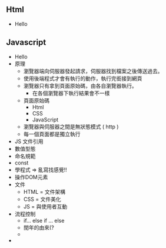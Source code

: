 ## Html

- Hello



## Javascript

- Hello
- 原理
  - 瀏覽器端向伺服器發起請求，伺服器找到檔案之後傳送過去。
  - 使用後端程式才會有執行的動作，執行完銜接到網頁
  - 瀏覽器只有拿到頁面原始碼，由各自瀏覽器執行。
    - 在各個瀏覽器下執行結果會不一樣
  - 頁面原始碼
    - Html
    - CSS
    - JavaScript
  - 瀏覽器與伺服器之間是無狀態模式 ( http )
  - 每一個頁面都是獨立執行
- JS 文件引用
- 數值型態
- 命名規範
- const
- 學程式 => 亂寫找感覺!!
- 操作DOM元素
- 文件
  - HTML = 文件架構
  - CSS = 文件美化
  - JS = 與使用者互動
- 流程控制
  - if... else if ... else
  - 閏年的由來(?
  - 
- 
